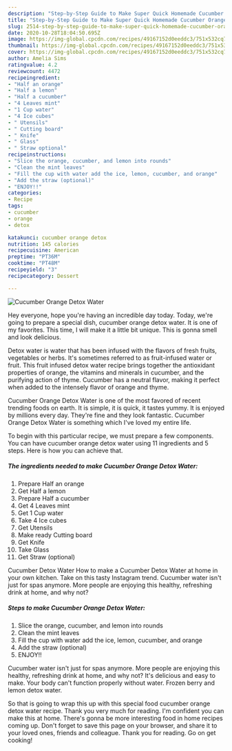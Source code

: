 ```yaml
---
description: "Step-by-Step Guide to Make Super Quick Homemade Cucumber Orange Detox Water"
title: "Step-by-Step Guide to Make Super Quick Homemade Cucumber Orange Detox Water"
slug: 2514-step-by-step-guide-to-make-super-quick-homemade-cucumber-orange-detox-water
date: 2020-10-28T18:04:50.695Z
image: https://img-global.cpcdn.com/recipes/49167152d0eeddc3/751x532cq70/cucumber-orange-detox-water-recipe-main-photo.jpg
thumbnail: https://img-global.cpcdn.com/recipes/49167152d0eeddc3/751x532cq70/cucumber-orange-detox-water-recipe-main-photo.jpg
cover: https://img-global.cpcdn.com/recipes/49167152d0eeddc3/751x532cq70/cucumber-orange-detox-water-recipe-main-photo.jpg
author: Amelia Sims
ratingvalue: 4.2
reviewcount: 4472
recipeingredient:
- "Half an orange"
- "Half a lemon"
- "Half a cucumber"
- "4 Leaves mint"
- "1 Cup water"
- "4 Ice cubes"
- " Utensils"
- " Cutting board"
- " Knife"
- " Glass"
- " Straw optional"
recipeinstructions:
- "Slice the orange, cucumber, and lemon into rounds"
- "Clean the mint leaves"
- "Fill the cup with water add the ice, lemon, cucumber, and orange"
- "Add the straw (optional)"
- "ENJOY!!"
categories:
- Recipe
tags:
- cucumber
- orange
- detox

katakunci: cucumber orange detox 
nutrition: 145 calories
recipecuisine: American
preptime: "PT36M"
cooktime: "PT48M"
recipeyield: "3"
recipecategory: Dessert

---
```



![Cucumber Orange Detox Water](https://img-global.cpcdn.com/recipes/49167152d0eeddc3/751x532cq70/cucumber-orange-detox-water-recipe-main-photo.jpg)

Hey everyone, hope you're having an incredible day today. Today, we're going to prepare a special dish, cucumber orange detox water. It is one of my favorites. This time, I will make it a little bit unique. This is gonna smell and look delicious.

Detox water is water that has been infused with the flavors of fresh fruits, vegetables or herbs. It&#39;s sometimes referred to as fruit-infused water or fruit. This fruit infused detox water recipe brings together the antioxidant properties of orange, the vitamins and minerals in cucumber, and the purifying action of thyme. Cucumber has a neutral flavor, making it perfect when added to the intensely flavor of orange and thyme.

Cucumber Orange Detox Water is one of the most favored of recent trending foods on earth. It is simple, it is quick, it tastes yummy. It is enjoyed by millions every day. They're fine and they look fantastic. Cucumber Orange Detox Water is something which I've loved my entire life.


To begin with this particular recipe, we must prepare a few components. You can have cucumber orange detox water using 11 ingredients and 5 steps. Here is how you can achieve that.

<!--inarticleads1-->

##### The ingredients needed to make Cucumber Orange Detox Water:

1. Prepare Half an orange
1. Get Half a lemon
1. Prepare Half a cucumber
1. Get 4 Leaves mint
1. Get 1 Cup water
1. Take 4 Ice cubes
1. Get  Utensils
1. Make ready  Cutting board
1. Get  Knife
1. Take  Glass
1. Get  Straw (optional)


Cucumber Detox Water How to make a Cucumber Detox Water at home in your own kitchen. Take on this tasty Instagram trend. Cucumber water isn&#39;t just for spas anymore. More people are enjoying this healthy, refreshing drink at home, and why not? 

<!--inarticleads2-->

##### Steps to make Cucumber Orange Detox Water:

1. Slice the orange, cucumber, and lemon into rounds
1. Clean the mint leaves
1. Fill the cup with water add the ice, lemon, cucumber, and orange
1. Add the straw (optional)
1. ENJOY!!


Cucumber water isn&#39;t just for spas anymore. More people are enjoying this healthy, refreshing drink at home, and why not? It&#39;s delicious and easy to make. Your body can&#39;t function properly without water. Frozen berry and lemon detox water. 

So that is going to wrap this up with this special food cucumber orange detox water recipe. Thank you very much for reading. I'm confident you can make this at home. There's gonna be more interesting food in home recipes coming up. Don't forget to save this page on your browser, and share it to your loved ones, friends and colleague. Thank you for reading. Go on get cooking!
